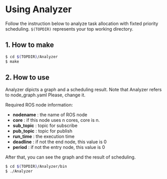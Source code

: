 # Using Analyzer

Follow the instruction below to analyze task allocation with fixted priority scheduling. `$(TOPDIR)` represents your top working directory.

## 1. How to make

```sh
$ cd $(TOPDIR)/Analyzer
$ make
``` 

## 2. How to use

Analyzer dipicts a graph and a scheduling result. Note that Analyzer refers to node_graph.yaml Please, change it.

Required ROS node information:

 * __nodename__ : the name of ROS node
 * __core__ : if this node uses n cores, core is n.
 * __sub_topic__ : topic for subscribe
 * __pub_topic__ : topic for publish
 * __run_time__ : the execution time
 * __deadline__ : if not the end node, this value is 0
 * __period__ : if not the entry node, this value is 0 

After that, you can see the graph and the result of scheduling.

```sh 
$ cd $(TOPDIR)/Analyzer/bin
$ ./Analyzer
```

